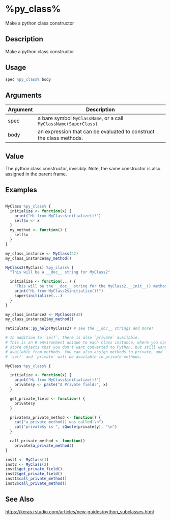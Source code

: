 # %py_class%


Make a python class constructor




## Description

Make a python class constructor





## Usage
```r
spec %py_class% body
```




## Arguments


Argument      |Description
------------- |----------------
spec | a bare symbol ``MyClassName``, or a call ``MyClassName(SuperClass)``
body | an expression that can be evaluated to construct the class methods.





## Value

The python class constructor, invisibly. Note, the same constructor is
also assigned in the parent frame.





## Examples

```r

MyClass %py_class% {
  initialize <- function(x) {
    print("Hi from MyClass$initialize()!")
    self$x <- x
  }
  my_method <- function() {
    self$x
  }
}

my_class_instance <- MyClass(42)
my_class_instance$my_method()

MyClass2(MyClass) %py_class% {
  "This will be a __doc__ string for MyClass2"

  initialize <- function(...) {
    "This will be the __doc__ string for the MyClass2.__init__() method"
    print("Hi from MyClass2$initialize()!")
    super$initialize(...)
  }
}

my_class_instance2 <- MyClass2(42)
my_class_instance2$my_method()

reticulate::py_help(MyClass2) # see the __doc__ strings and more!

# In addition to `self`, there is also `private` available.
# This is an R environment unique to each class instance, where you can
# store objects that you don't want converted to Python, but still want
# available from methods. You can also assign methods to private, and
# `self` and `private` will be available in private methods.

MyClass %py_class% {

  initialize <- function(x) {
    print("Hi from MyClass$initialize()!")
    private$y <- paste("A Private field:", x)
  }

  get_private_field <- function() {
    private$y
  }

  private$a_private_method <- function() {
    cat("a_private_method() was called.\n")
    cat("private$y is ", sQuote(private$y), "\n")
  }

  call_private_method <- function()
    private$a_private_method()
}

inst1 <- MyClass(1)
inst2 <- MyClass(2)
inst1$get_private_field()
inst2$get_private_field()
inst1$call_private_method()
inst2$call_private_method()

```





## See Also

https://keras.rstudio.com/articles/new-guides/python_subclasses.html



